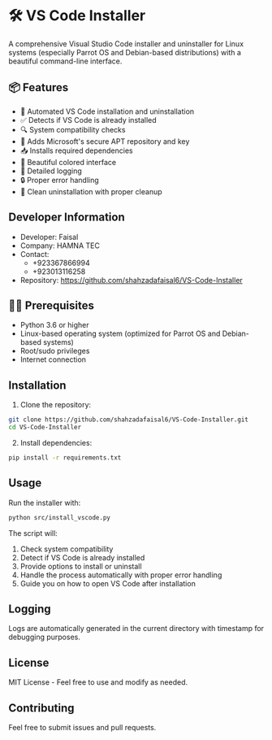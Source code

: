 # 🛠️ VS Code Installer

A comprehensive Visual Studio Code installer and uninstaller for Linux systems (especially Parrot OS and Debian-based distributions) with a beautiful command-line interface.

## 📦 Features
- 🚀 Automated VS Code installation and uninstallation
- ✅ Detects if VS Code is already installed
- 🔍 System compatibility checks
- 🔐 Adds Microsoft's secure APT repository and key
- 📥 Installs required dependencies
- 🎨 Beautiful colored interface
- 📝 Detailed logging
- 🔒 Proper error handling
- 🧹 Clean uninstallation with proper cleanup

## Developer Information
- Developer: Faisal
- Company: HAMNA TEC
- Contact: 
  - +923367866994
  - +923013116258
- Repository: https://github.com/shahzadafaisal6/VS-Code-Installer

## 🧑‍💻 Prerequisites
- Python 3.6 or higher
- Linux-based operating system (optimized for Parrot OS and Debian-based systems)
- Root/sudo privileges
- Internet connection

## Installation

1. Clone the repository:
```bash
git clone https://github.com/shahzadafaisal6/VS-Code-Installer.git
cd VS-Code-Installer
```

2. Install dependencies:
```bash
pip install -r requirements.txt
```

## Usage

Run the installer with:
```bash
python src/install_vscode.py
```

The script will:
1. Check system compatibility
2. Detect if VS Code is already installed
3. Provide options to install or uninstall
4. Handle the process automatically with proper error handling
5. Guide you on how to open VS Code after installation

## Logging

Logs are automatically generated in the current directory with timestamp for debugging purposes.

## License

MIT License - Feel free to use and modify as needed.

## Contributing

Feel free to submit issues and pull requests.